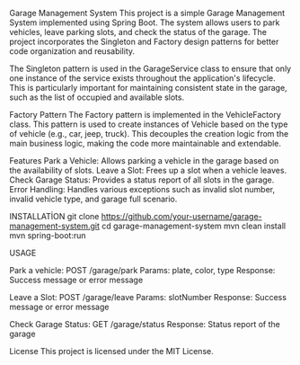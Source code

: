 Garage Management System
This project is a simple Garage Management System implemented using Spring Boot. The system allows users to park vehicles,
leave parking slots, and check the status of the garage. 
The project incorporates the Singleton and Factory design patterns for better code organization and reusability.

The Singleton pattern is used in the GarageService class to ensure that only one instance of the service exists throughout
the application's lifecycle. 
This is particularly important for maintaining consistent state in the garage, such as the list of occupied and available slots.

Factory Pattern
The Factory pattern is implemented in the VehicleFactory class.
This pattern is used to create instances of Vehicle based on the type of vehicle (e.g., car, jeep, truck). 
This decouples the creation logic from the main business logic, making the code more maintainable and extendable.

Features
Park a Vehicle: Allows parking a vehicle in the garage based on the availability of slots.
Leave a Slot: Frees up a slot when a vehicle leaves.
Check Garage Status: Provides a status report of all slots in the garage.
Error Handling: Handles various exceptions such as invalid slot number, invalid vehicle type, and garage full scenario.


INSTALLATİON
git clone https://github.com/your-username/garage-management-system.git
cd garage-management-system
mvn clean install
mvn spring-boot:run



USAGE

Park a vehicle:
POST /garage/park
Params: plate, color, type
Response: Success message or error message

Leave a Slot:
POST /garage/leave
Params: slotNumber
Response: Success message or error message

Check Garage Status:
GET /garage/status
Response: Status report of the garage


License
This project is licensed under the MIT License.


